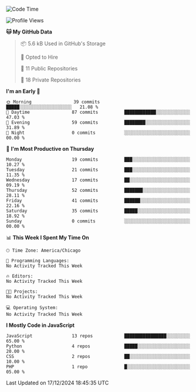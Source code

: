 <!--START_SECTION:waka-->
![Code Time](http://img.shields.io/badge/Code%20Time-17%20mins-blue)

![Profile Views](http://img.shields.io/badge/Profile%20Views-0-blue)

**🐱 My GitHub Data** 

> 📦 5.6 kB Used in GitHub's Storage 
 > 
> 💼 Opted to Hire
 > 
> 📜 11 Public Repositories 
 > 
> 🔑 18 Private Repositories 
 > 
**I'm an Early 🐤** 

```text
🌞 Morning                39 commits          █████░░░░░░░░░░░░░░░░░░░░   21.08 % 
🌆 Daytime                87 commits          ████████████░░░░░░░░░░░░░   47.03 % 
🌃 Evening                59 commits          ████████░░░░░░░░░░░░░░░░░   31.89 % 
🌙 Night                  0 commits           ░░░░░░░░░░░░░░░░░░░░░░░░░   00.00 % 
```
📅 **I'm Most Productive on Thursday** 

```text
Monday                   19 commits          ███░░░░░░░░░░░░░░░░░░░░░░   10.27 % 
Tuesday                  21 commits          ███░░░░░░░░░░░░░░░░░░░░░░   11.35 % 
Wednesday                17 commits          ██░░░░░░░░░░░░░░░░░░░░░░░   09.19 % 
Thursday                 52 commits          ███████░░░░░░░░░░░░░░░░░░   28.11 % 
Friday                   41 commits          ██████░░░░░░░░░░░░░░░░░░░   22.16 % 
Saturday                 35 commits          █████░░░░░░░░░░░░░░░░░░░░   18.92 % 
Sunday                   0 commits           ░░░░░░░░░░░░░░░░░░░░░░░░░   00.00 % 
```


📊 **This Week I Spent My Time On** 

```text
🕑︎ Time Zone: America/Chicago

💬 Programming Languages: 
No Activity Tracked This Week

🔥 Editors: 
No Activity Tracked This Week

🐱‍💻 Projects: 
No Activity Tracked This Week

💻 Operating System: 
No Activity Tracked This Week
```

**I Mostly Code in JavaScript** 

```text
JavaScript               13 repos            ████████████████░░░░░░░░░   65.00 % 
Python                   4 repos             █████░░░░░░░░░░░░░░░░░░░░   20.00 % 
CSS                      2 repos             ██░░░░░░░░░░░░░░░░░░░░░░░   10.00 % 
PHP                      1 repo              █░░░░░░░░░░░░░░░░░░░░░░░░   05.00 % 
```




 Last Updated on 17/12/2024 18:45:35 UTC
<!--END_SECTION:waka-->
